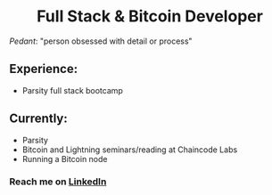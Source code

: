 <h1 align="center">Full Stack & Bitcoin Developer</h1>

*Pedant*: "person obsessed with detail or process"

## Experience:
- Parsity full stack bootcamp

## Currently:
- Parsity
- Bitcoin and Lightning seminars/reading at Chaincode Labs
- Running a Bitcoin node

### Reach me on [LinkedIn](https://www.linkedin.com/in/damian-goodenough/)

<!--
**daGoodenough/daGoodenough** is a ✨ _special_ ✨ repository because its `README.md` (this file) appears on your GitHub profile.

Here are some ideas to get you started:

- 🔭 I’m currently working on learning full-stack development at Parsity
- 🌱 I’m currently learning ...
- 👯 I’m looking to collaborate on ...
- 🤔 I’m looking for help with ...
- 💬 Ask me about ...
- 📫 How to reach me: ...
- 😄 Pronouns: ...
- ⚡ Fun fact: ...
-->
